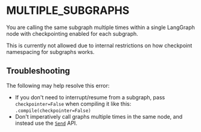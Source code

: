 # MULTIPLE_SUBGRAPHS

You are calling the same subgraph multiple times within a single LangGraph node with checkpointing enabled for each subgraph.

This is currently not allowed due to internal restrictions on how checkpoint namespacing for subgraphs works.

## Troubleshooting

The following may help resolve this error:

- If you don't need to interrupt/resume from a subgraph, pass `checkpointer=False` when compiling it like this: `.compile(checkpointer=False)`
- Don't imperatively call graphs multiple times in the same node, and instead use the [`Send`](https://langchain-ai.github.io/langgraph/concepts/low_level/#send) API.